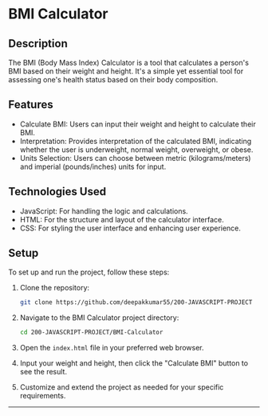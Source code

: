 # BMI Calculator

## Description

The BMI (Body Mass Index) Calculator is a tool that calculates a person's BMI based on their weight and height. It's a simple yet essential tool for assessing one's health status based on their body composition.

## Features

- Calculate BMI: Users can input their weight and height to calculate their BMI.
- Interpretation: Provides interpretation of the calculated BMI, indicating whether the user is underweight, normal weight, overweight, or obese.
- Units Selection: Users can choose between metric (kilograms/meters) and imperial (pounds/inches) units for input.

## Technologies Used

- JavaScript: For handling the logic and calculations.
- HTML: For the structure and layout of the calculator interface.
- CSS: For styling the user interface and enhancing user experience.

## Setup

To set up and run the project, follow these steps:

1. Clone the repository:
   ```bash
   git clone https://github.com/deepakkumar55/200-JAVASCRIPT-PROJECT
   ```

2. Navigate to the BMI Calculator project directory:
   ```bash
   cd 200-JAVASCRIPT-PROJECT/BMI-Calculator
   ```

3. Open the `index.html` file in your preferred web browser.

4. Input your weight and height, then click the "Calculate BMI" button to see the result.

5. Customize and extend the project as needed for your specific requirements.

---
